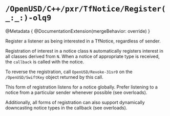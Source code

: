 # ``/OpenUSD/C++/pxr/TfNotice/Register(_:_:)-olq9``

@Metadata {
    @DocumentationExtension(mergeBehavior: override)
}

Register a listener as being interested in a TfNotice, regardless of sender. 

Registration of interest in a notice class `N` automatically registers interest in all classes derived from `N`. When a notice of appropriate type is received, the `callback` is called with the notice.

To reverse the registration, call ``OpenUSD/Revoke-31sr0`` on the ``/OpenUSD/SwiftKey`` object returned by this call.

This form of registration listens for a notice globally. Prefer listening to a notice from a particular sender whenever possible (see overloads).

Additionally, all forms of registration can also support dynamically downcasting notice types in the callback (see overloads).